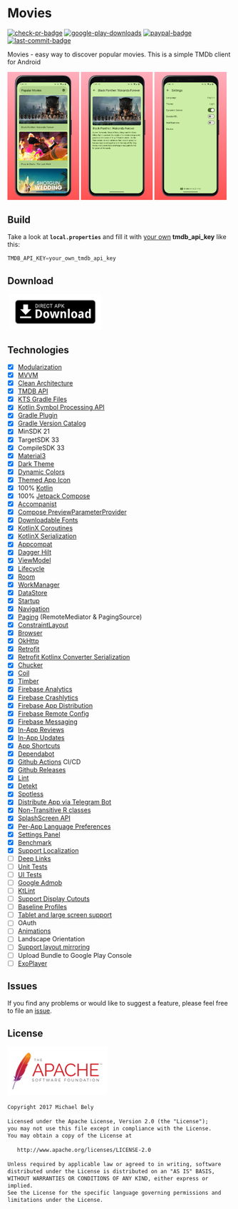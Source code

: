 Movies
=

[![check-pr-badge](https://github.com/michaelbel/movies/actions/workflows/check_pr.yml/badge.svg?branch=develop)](https://github.com/michaelbel/movies/actions/workflows/check_pr.yml)
[![google-play-downloads](https://PlayBadges.pavi2410.me/badge/downloads?id=org.michaelbel.moviemade)](https://play.google.com/store/apps/details?id=org.michaelbel.moviemade)
[![paypal-badge](https://img.shields.io/badge/Donate-Paypal-FF5252.svg)](https://paypal.me/michaelbel)
[![last-commit-badge](https://img.shields.io/github/last-commit/michaelbel/moviemade?color=FF5252)](https://github.com/michaelbel/moviemade/commits)

Movies - easy way to discover popular movies. This is a simple TMDb client for Android

<div style="dispaly:flex">
    <img src="config/screenshots/screen1.png" width="32%">
    <img src="config/screenshots/screen2.png" width="32%">
    <img src="config/screenshots/screen3.png" width="32%">
</div>

## Build

Take a look at <b>`local.properties`</b> and fill it with [your own](https://developers.themoviedb.org/3/getting-started/introduction) <b>tmdb_api_key</b> like this:
```gradle
TMDB_API_KEY=your_own_tmdb_api_key
```

## Download

[<img src="https://play.google.com/intl/en_us/badges/images/generic/en_badge_web_generic.png" alt="" height="80">](https://play.google.com/store/apps/details?id=org.michaelbel.moviemade)
[<img src="config/screenshots/direct-apk.png" alt="" height="80">](https://github.com/michaelbel/movies/releases/download/1.4.6/Movies-v1.4.6.1196.-release.apk)

## Technologies

- [x] [Modularization](https://d.android.com/topic/modularization)
- [x] [MVVM](https://d.android.com/topic/architecture)
- [x] [Clean Architecture](https://d.android.com/topic/architecture)
- [x] [TMDB API](https://developers.themoviedb.org/3/getting-started)
- [x] [KTS Gradle Files](https://d.android.com/studio/build/migrate-to-kts)
- [x] [Kotlin Symbol Processing API](https://d.android.com/studio/build/migrate-to-ksp)
- [x] [Gradle Plugin](https://d.android.com/studio/releases/gradle-plugin)
- [x] [Gradle Version Catalog](https://d.android.com/build/migrate-to-catalogs)
- [x] MinSDK 21
- [x] TargetSDK 33
- [x] CompileSDK 33
- [x] [Material3](https://m3.material.io)
- [x] [Dark Theme](https://d.android.com/develop/ui/views/theming/darktheme)
- [x] [Dynamic Colors](https://d.android.com/develop/ui/views/theming/dynamic-colors)
- [x] [Themed App Icon](https://d.android.com/develop/ui/views/launch/icon_design_adaptive)
- [x] 100% [Kotlin](https://d.android.com/kotlin)
- [x] 100% [Jetpack Compose](https://d.android.com/jetpack/compose)
- [x] [Accompanist](https://github.com/google/accompanist)
- [x] [Compose PreviewParameterProvider](https://d.android.com/jetpack/compose/tooling#previewparameter)
- [x] [Downloadable Fonts](https://d.android.com/develop/ui/views/text-and-emoji/downloadable-fonts)
- [x] [KotlinX Coroutines](https://github.com/Kotlin/kotlinx.coroutines)
- [x] [KotlinX Serialization](https://github.com/Kotlin/kotlinx.serialization)
- [x] [Appcompat](https://d.android.com/jetpack/androidx/releases/appcompat)
- [x] [Dagger Hilt](https://github.com/google/dagger)
- [x] [ViewModel](https://d.android.com/topic/libraries/architecture/viewmodel)
- [x] [Lifecycle](https://d.android.com/topic/libraries/architecture/lifecycle)
- [x] [Room](https://d.android.com/training/data-storage/room)
- [x] [WorkManager](https://d.android.com/topic/libraries/architecture/workmanager)
- [x] [DataStore](https://d.android.com/datastore)
- [x] [Startup](https://d.android.com/jetpack/androidx/releases/startup)
- [x] [Navigation](https://d.android.com/guide/navigation)
- [x] [Paging](https://d.android.com/topic/libraries/architecture/paging/v3-overview) (RemoteMediator & PagingSource)
- [x] [ConstraintLayout](https://d.android.com/develop/ui/views/layout/constraint-layout)
- [x] [Browser](https://d.android.com/jetpack/androidx/releases/browser)
- [x] [OkHttp](https://github.com/square/okhttp)
- [x] [Retrofit](https://github.com/square/retrofit)
- [x] [Retrofit Kotlinx Converter Serialization](https://github.com/JakeWharton/retrofit2-kotlinx-serialization-converter)
- [x] [Chucker](https://github.com/ChuckerTeam/chucker)
- [x] [Coil](https://github.com/coil-kt/coil)
- [x] [Timber](https://github.com/JakeWharton/timber)
- [x] [Firebase Analytics](https://firebase.google.com/products/analytics)
- [x] [Firebase Crashlytics](https://firebase.google.com/products/crashlytics)
- [x] [Firebase App Distribution](https://firebase.google.com/products/app-distribution)
- [x] [Firebase Remote Config](https://firebase.google.com/products/remote-config)
- [x] [Firebase Messaging](https://firebase.google.com/products/cloud-messaging)
- [x] [In-App Reviews](https://d.android.com/guide/playcore/in-app-review)
- [x] [In-App Updates](https://d.android.com/guide/playcore/in-app-updates)
- [x] [App Shortcuts](https://d.android.com/develop/ui/views/launch/shortcuts)
- [x] [Dependabot](https://github.com/dependabot)
- [x] [Github Actions](https://github.com/michaelbel/movies/tree/develop/.github/workflows) CI/CD
- [x] [Github Releases](https://github.com/michaelbel/movies/releases)
- [x] [Lint](https://d.android.com/studio/write/lint)
- [x] [Detekt](https://github.com/detekt/detekt)
- [x] [Spotless](https://github.com/diffplug/spotless)
- [x] [Distribute App via Telegram Bot](https://github.com/appleboy/telegram-action)
- [x] [Non-Transitive R classes](https://d.android.com/studio/build/optimize-your-build#use-non-transitive-r-classes)
- [x] [SplashScreen API](https://d.android.com/develop/ui/views/launch/splash-screen)
- [x] [Per-App Language Preferences](https://d.android.com/guide/topics/resources/app-languages)
- [x] [Settings Panel](https://d.android.com/reference/android/provider/Settings.Panel)
- [x] [Benchmark](https://d.android.com/topic/performance/benchmarking/benchmarking-overview)
- [x] [Support Localization](https://d.android.com/guide/topics/resources/localization)
- [ ] [Deep Links](https://d.android.com/training/app-links/deep-linking)
- [ ] [Unit Tests](https://d.android.com/training/testing/local-tests)
- [ ] [UI Tests](https://d.android.com/training/testing/instrumented-tests/ui-tests)
- [ ] [Google Admob](https://developers.google.com/admob)
- [ ] [KtLint](https://github.com/pinterest/ktlint)
- [ ] [Support Display Cutouts](https://d.android.com/develop/ui/views/layout/display-cutout)
- [ ] [Baseline Profiles](https://d.android.com/topic/performance/baselineprofiles/overview)
- [ ] [Tablet and large screen support](https://d.android.com/about/versions/13/features/large-screens)
- [ ] OAuth
- [ ] [Animations](https://d.android.com/develop/ui/views/animations)
- [ ] Landscape Orientation
- [ ] [Support layout mirroring](https://d.android.com/training/basics/supporting-devices/languages#SupportLayoutMirroring)
- [ ] Upload Bundle to Google Play Console
- [ ] [ExoPlayer](https://d.android.com/guide/topics/media/exoplayer)

## Issues
If you find any problems or would like to suggest a feature, please feel free to file an [issue](https://github.com/michaelbel/moviemade/issues).

## License
<a href="http://www.apache.org/licenses/LICENSE-2.0" target="_blank">
  <img alt="Apache License 2.0" src="config/screenshots/apache.png" height="110"/>
</a>

    Copyright 2017 Michael Bely

    Licensed under the Apache License, Version 2.0 (the "License");
    you may not use this file except in compliance with the License.
    You may obtain a copy of the License at

       http://www.apache.org/licenses/LICENSE-2.0

    Unless required by applicable law or agreed to in writing, software
    distributed under the License is distributed on an "AS IS" BASIS,
    WITHOUT WARRANTIES OR CONDITIONS OF ANY KIND, either express or implied.
    See the License for the specific language governing permissions and
    limitations under the License.
